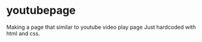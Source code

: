 # youtubepage
Making a page that similar to youtube video play page
Just hardcoded with  html and css.

